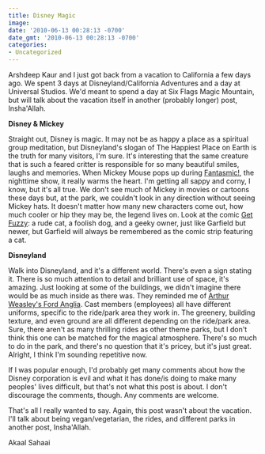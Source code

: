 ```yaml
---
title: Disney Magic
image: 
date: '2010-06-13 00:28:13 -0700'
date_gmt: '2010-06-13 00:28:13 -0700'
categories:
- Uncategorized
---
```

Arshdeep Kaur and I just got back from a vacation to California a few days ago. We spent 3 days at Disneyland/California Adventures and a day at Universal Studios. We'd meant to spend a day at Six Flags Magic Mountain, but will talk about the vacation itself in another (probably longer) post, Insha'Allah.

<strong>Disney &amp; Mickey</strong>

Straight out, Disney is magic. It may not be as happy a place as a spiritual group meditation, but Disneyland's slogan of The Happiest Place on Earth is the truth for many visitors, I'm sure. It's interesting that the same creature that is such a feared critter is responsible for so many beautiful smiles, laughs and memories. When Mickey Mouse pops up during <a href="http://en.wikipedia.org/wiki/Fantasmic!" target="_blank">Fantasmic!</a>, the nighttime show, it really warms the heart. I'm getting all sappy and corny, I know, but it's all true. We don't see much of Mickey in movies or cartoons these days but, at the park, we couldn't look in any direction without seeing Mickey hats. It doesn't matter how many new characters come out, how much cooler or hip they may be, the legend lives on. Look at the comic <a href="http://comics.com/get_fuzzy/" target="_blank">Get Fuzzy</a>: a rude cat, a foolish dog, and a geeky owner, just like Garfield but newer, but Garfield will always be remembered as the comic strip featuring a cat.

<strong>Disneyland</strong>

Walk into Disneyland, and it's a different world. There's even a sign stating it. There is so much attention to detail and brilliant use of space, it's amazing. Just looking at some of the buildings, we didn't imagine there would be as much inside as there was. They reminded me of <a href="http://en.wikipedia.org/wiki/Magical_objects_in_Harry_Potter#Mr._Weasley.27s_car" target="_blank">Arthur Weasley's Ford Anglia</a>. Cast members (employees) all have different uniforms, specific to the ride/park area they work in. The greenery, building texture, and even ground are all different depending on the ride/park area. Sure, there aren't as many thrilling rides as other theme parks, but I don't think this one can be matched for the magical atmosphere. There's so much to do in the park, and there's no question that it's pricey, but it's just great. Alright, I think I'm sounding repetitive now.

If I was popular enough, I'd probably get many comments about how the Disney corporation is evil and what it has done/is doing to make many peoples' lives difficult, but that's not what this post is about. I don't discourage the comments, though. Any comments are welcome.

That's all I really wanted to say. Again, this post wasn't about the vacation. I'll talk about being vegan/vegetarian, the rides, and different parks in another post, Insha'Allah.

Akaal Sahaai
